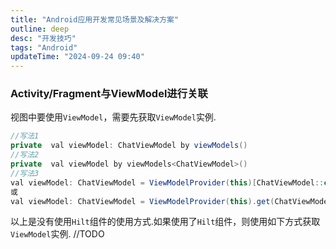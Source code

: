 ```yaml
---
title: "Android应用开发常见场景及解决方案"
outline: deep
desc: "开发技巧"
tags: "Android"
updateTime: "2024-09-24 09:40"
---
```


### Activity/Fragment与ViewModel进行关联
视图中要使用`ViewModel`，需要先获取`ViewModel`实例.
```java
//写法1
private  val viewModel: ChatViewModel by viewModels()
//写法2
private  val viewModel by viewModels<ChatViewModel>()
//写法3
val viewModel: ChatViewModel = ViewModelProvider(this)[ChatViewModel::class.java]
或
val viewModel: ChatViewModel = ViewModelProvider(this).get(ChatViewModel::class.java)
```
以上是没有使用`Hilt`组件的使用方式.如果使用了`Hilt`组件，则使用如下方式获取`ViewModel`实例.
//TODO
